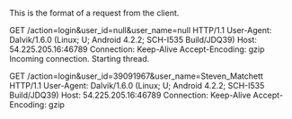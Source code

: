 This is the format of a request from the client.

GET /action=login&user_id=null&user_name=null HTTP/1.1
User-Agent: Dalvik/1.6.0 (Linux; U; Android 4.2.2; SCH-I535 Build/JDQ39)
Host: 54.225.205.16:46789
Connection: Keep-Alive
Accept-Encoding: gzip
Incoming connection.
Starting thread.

GET /action=login&user_id=39091967&user_name=Steven_Matchett HTTP/1.1
User-Agent: Dalvik/1.6.0 (Linux; U; Android 4.2.2; SCH-I535 Build/JDQ39)
Host: 54.225.205.16:46789
Connection: Keep-Alive
Accept-Encoding: gzip